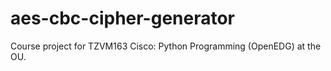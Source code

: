 # aes-cbc-cipher-generator
 Course project for TZVM163 Cisco: Python Programming (OpenEDG) at the OU.
